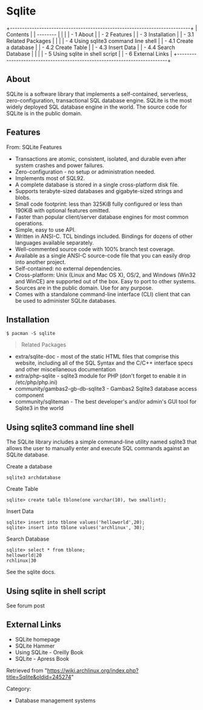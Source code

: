 Sqlite
======

+--------------------------------------------------------------------------+
| Contents                                                                 |
| --------                                                                 |
|                                                                          |
| -   1 About                                                              |
| -   2 Features                                                           |
| -   3 Installation                                                       |
|     -   3.1 Related Packages                                             |
|                                                                          |
| -   4 Using sqlite3 command line shell                                   |
|     -   4.1 Create a database                                            |
|     -   4.2 Create Table                                                 |
|     -   4.3 Insert Data                                                  |
|     -   4.4 Search Database                                              |
|                                                                          |
| -   5 Using sqlite in shell script                                       |
| -   6 External Links                                                     |
+--------------------------------------------------------------------------+

About
-----

SQLite is a software library that implements a self-contained,
serverless, zero-configuration, transactional SQL database engine.
SQLite is the most widely deployed SQL database engine in the world. The
source code for SQLite is in the public domain.

Features
--------

From: SQLite Features

-   Transactions are atomic, consistent, isolated, and durable even
    after system crashes and power failures.
-   Zero-configuration - no setup or administration needed.
-   Implements most of SQL92.
-   A complete database is stored in a single cross-platform disk file.
-   Supports terabyte-sized databases and gigabyte-sized strings and
    blobs.
-   Small code footprint: less than 325KiB fully configured or less than
    190KiB with optional features omitted.
-   Faster than popular client/server database engines for most common
    operations.
-   Simple, easy to use API.
-   Written in ANSI-C. TCL bindings included. Bindings for dozens of
    other languages available separately.
-   Well-commented source code with 100% branch test coverage.
-   Available as a single ANSI-C source-code file that you can easily
    drop into another project.
-   Self-contained: no external dependencies.
-   Cross-platform: Unix (Linux and Mac OS X), OS/2, and Windows (Win32
    and WinCE) are supported out of the box. Easy to port to other
    systems.
-   Sources are in the public domain. Use for any purpose.
-   Comes with a standalone command-line interface (CLI) client that can
    be used to administer SQLite databases.

Installation
------------

    $ pacman -S sqlite

> Related Packages

-   extra/sqlite-doc - most of the static HTML files that comprise this
    website, including all of the SQL Syntax and the C/C++ interface
    specs and other miscellaneous documentation
-   extra/php-sqlite - sqlite3 module for PHP (don't forget to enable it
    in /etc/php/php.ini)
-   community/gambas2-gb-db-sqlite3 - Gambas2 Sqlite3 database access
    component
-   community/sqliteman - The best developer's and/or admin's GUI tool
    for Sqlite3 in the world

Using sqlite3 command line shell
--------------------------------

The SQLite library includes a simple command-line utility named sqlite3
that allows the user to manually enter and execute SQL commands against
an SQLite database.

Create a database

    sqlite3 archdatabase

Create Table

    sqlite> create table tblone(one varchar(10), two smallint);

Insert Data

    sqlite> insert into tblone values('helloworld',20);
    sqlite> insert into tblone values('archlinux', 30);

Search Database

    sqlite> select * from tblone;
    helloworld|20
    rchlinux|30

See the sqlite docs.

Using sqlite in shell script
----------------------------

See forum post

External Links
--------------

-   SQLite homepage
-   SQLite Hammer
-   Using SQLite - Oreilly Book
-   SQLite - Apress Book

Retrieved from
"https://wiki.archlinux.org/index.php?title=Sqlite&oldid=245274"

Category:

-   Database management systems
